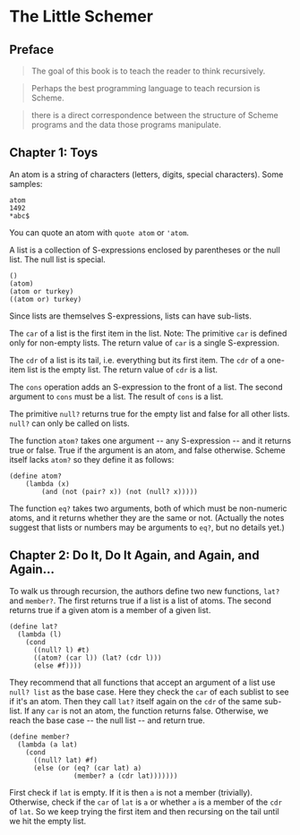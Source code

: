# The Little Schemer

## Preface

> The goal of this book is to teach the reader to think recursively.

> Perhaps the best programming language to teach recursion is Scheme.

> there is a direct correspondence between the structure of Scheme programs
> and the data those programs manipulate.

## Chapter 1: Toys

An atom is a string of characters (letters, digits, special characters).
Some samples:

    atom
    1492
    *abc$

You can quote an atom with `quote atom` or `'atom`.

A list is a collection of S-expressions enclosed by parentheses or the null
list. The null list is special.

    ()
    (atom)
    (atom or turkey)
    ((atom or) turkey)

Since lists are themselves S-expressions, lists can have sub-lists.

The `car` of a list is the first item in the list. Note: The primitive `car`
is defined only for non-empty lists. The return value of `car` is a single
S-expression.

The `cdr` of a list is its tail, i.e. everything but its first item. The
`cdr` of a one-item list is the empty list. The return value of `cdr` is
a list.

The `cons` operation adds an S-expression to the front of a list. The
second argument to `cons` must be a list. The result of `cons` is a list.

The primitive `null?` returns true for the empty list and false for all
other lists. `null?` can only be called on lists.

The function `atom?` takes one argument -- any S-expression -- and it returns
true or false. True if the argument is an atom, and false otherwise. Scheme
itself lacks `atom?` so they define it as follows:

    (define atom?
        (lambda (x)
            (and (not (pair? x)) (not (null? x)))))

The function `eq?` takes two arguments, both of which must be non-numeric
atoms, and it returns whether they are the same or not. (Actually the notes
suggest that lists or numbers may be arguments to `eq?`, but no details
yet.)

## Chapter 2: Do It, Do It Again, and Again, and Again...

To walk us through recursion, the authors define two new functions, `lat?`
and `member?`. The first returns true if a list is a list of atoms. The
second returns true if a given atom is a member of a given list.

    (define lat?
      (lambda (l)
        (cond
          ((null? l) #t)
          ((atom? (car l)) (lat? (cdr l)))
          (else #f))))

They recommend that all functions that accept an argument of a list use
`null? list` as the base case. Here they check the `car` of each sublist to
see if it's an atom. Then they call `lat?` itself again on the `cdr` of the
same sub-list. If any `car` is not an atom, the function returns false.
Otherwise, we reach the base case -- the null list -- and return true.

    (define member?
      (lambda (a lat)
        (cond
          ((null? lat) #f)
          (else (or (eq? (car lat) a)
                    (member? a (cdr lat)))))))

First check if `lat` is empty. If it is then `a` is not a member (trivially).
Otherwise, check if the `car` of `lat` is `a` or whether `a` is a member of
the `cdr` of `lat`. So we keep trying the first item and then recursing on
the tail until we hit the empty list.
